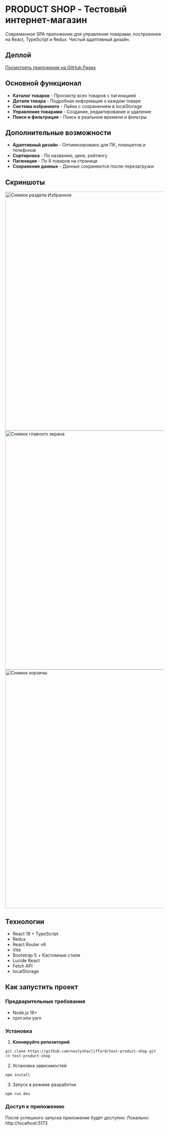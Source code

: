# PRODUCT SHOP - Тестовый интернет-магазин 

Современное SPA приложение для управления товарами, построенное на React, TypeScript и Redux. Чистый адаптивный дизайн.

## Деплой

[Посмотреть приложение на GitHub Pages](https://nastyshaclifford.github.io/test-product-shop/)

## Основной функционал
- **Каталог товаров** - Просмотр всех товаров с пагинацией
- **Детали товара** - Подробная информация о каждом товаре
- **Система избранного** - Лайки с сохранением в localStorage
- **Управление товарами** - Создание, редактирование и удаление
- **Поиск и фильтрация** - Поиск в реальном времени и фильтры

## Дополнительные возможности
- **Адаптивный дизайн** - Оптимизировано для ПК, планшетов и телефонов
- **Сортировка** - По названию, цене, рейтингу
- **Пагинация** - По 8 товаров на странице
- **Сохранение данных** - Данные сохраняются после перезагрузки
## Скриншоты 

<img width="1440" height="757" alt="Снимок раздела Избранное" src="https://github.com/user-attachments/assets/f3946261-76da-4f6e-bd57-4cde17fced3d" />

<img width="1440" height="757" alt="Снимок главного экрана" src="https://github.com/user-attachments/assets/178c4340-f6ca-45a9-bb59-d5f4b72847c7" />

<img width="1440" height="757" alt="Снимок корзины" src="https://github.com/user-attachments/assets/9a0d1163-44b1-4d37-9ba1-fcad751bd602" />

## Технологии
- React 18 + TypeScript
- Redux
- React Router v6
- Vite
- Bootstrap 5 + Кастомные стили
- Lucide React
- Fetch API
- localStorage

## Как запустить проект

### Предварительные требования
- Node.js 16+ 
- npm или yarn

### Установка

1. **Клонируйте репозиторий**
```bash
git clone https://github.com/nastyshaclifford/test-product-shop.git
cd test-product-shop
```

2. Установка зависимостей
```bash
npm install
```
3. Запуск в режиме разработки
```bash
npm run dev
```
### Доступ к приложению

После успешного запуска приложение будет доступно:
Локально: http://localhost:5173
